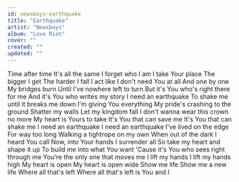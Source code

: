 ```yaml
---
id: newsboys-earthquake
title: "Earthquake"
artist: "Newsboys"
album: "Love Riot"
cover: ""
created: ""
updated: ""
---
```


Time after time
It's all the same
I forget who I am
I take Your place
The bigger I get
The harder I fall
I act like I don't need You at all
And one by one
My bridges burn
Until I've nowhere left to turn
But it's You who's right there for me
And it's You who writes my story
I need an earthquake
To shake me until it breaks me down
I'm giving You everything
My pride's crashing to the ground
Shatter my walls
Let my kingdom fall
I don't wanna wear this crown no more
My heart is Yours to take
It's You that can save me
It's You that can shake me
I need an earthquake
I need an earthquake
I've lived on the edge
For way too long
Walking a tightrope on my own
When out of the dark
I heard You call
Now, into Your hands I surrender all
So take my heart and shape it up
To build me into what You want
'Cause it's You who sees right through me
You're the only one that moves me
I lift my hands
I lift my hands high
My heart is open
My heart is open wide
Show me life
Show me a new life
Where all that's left
Where all that's left is You and I